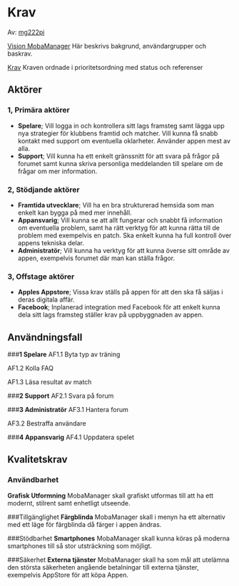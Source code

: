 # Krav
Av: [mg222pi](https://github.com/MarkusGirdland)

[Vision MobaManager](https://github.com/MarkusGirdland/Uppgift-234/blob/master/Vision.md)
Här beskrivs bakgrund, användargrupper och baskrav.

[Krav](www.kommersnart.se)
Kraven ordnade i prioritetsordning med status och referenser

## Aktörer

### 1, Primära aktörer
- **Spelare**; Vill logga in och kontrollera sitt lags framsteg samt lägga upp nya strategier för klubbens framtid och matcher. Vill kunna få snabb kontakt med support om eventuella oklarheter. Använder appen mest av alla.
- **Support**; Vill kunna ha ett enkelt gränssnitt för att svara på frågor på forumet samt kunna skriva personliga meddelanden till spelare om de frågar om mer information.


### 2, Stödjande aktörer
- **Framtida utvecklare**; Vill ha en bra strukturerad hemsida som man enkelt kan bygga på med mer innehåll.
- **Appansvarig**; Vill kunna se att allt fungerar och snabbt få information om eventuella problem, samt ha rätt verktyg för att kunna rätta till de problem med exempelvis en patch. Ska enkelt kunna ha full kontroll över appens tekniska delar.
- **Administratör**; Vill kunna ha verktyg för att kunna överse sitt område av appen, exempelvis forumet där man kan ställa frågor.

### 3, Offstage aktörer
- **Apples Appstore**; Vissa krav ställs på appen för att den ska få säljas i deras digitala affär.
- **Facebook**; Inplanerad integration med Facebook för att enkelt kunna dela sitt lags framsteg ställer krav på uppbyggnaden av appen.


## Användningsfall
###**1 Spelare**
AF1.1 Byta typ av träning

AF1.2 Kolla FAQ

AF1.3 Läsa resultat av match

###**2 Support**
AF2.1 Svara på forum 

###**3 Administratör**
AF3.1 Hantera forum

AF3.2 Bestraffa användare

###**4 Appansvarig**
AF4.1 Uppdatera spelet

## Kvalitetskrav
### Användbarhet
**Grafisk Utformning**
MobaManager skall grafiskt utformas till att ha ett modernt, stilrent samt enhetligt utseende.

###Tillgänglighet
**Färgblinda**
MobaManager skall i menyn ha ett alternativ med ett läge för färgblinda då färger i appen ändras.

###Stödbarhet
**Smartphones**
MobaManager skall kunna köras på moderna smartphones till så stor utsträckning som möjligt.

###Säkerhet
**Externa tjänster**
MobaManager skall ha som mål att utelämna den största säkerheten angående betalningar till externa tjänster, exempelvis AppStore för att köpa Appen.
